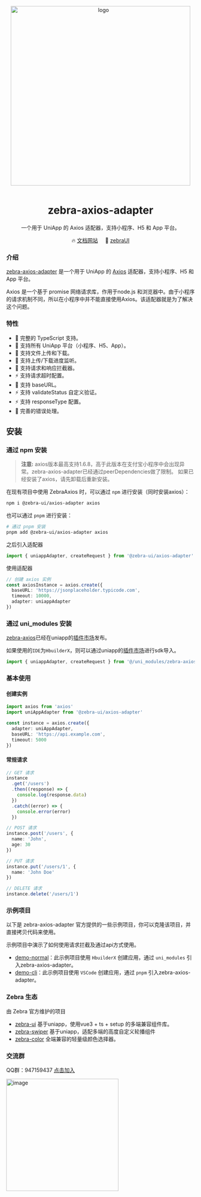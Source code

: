 <p align="center">
	<img alt="logo" src="https://assets-1256020106.file.myqcloud.com/zebra-axios/axios-to-uniapp.svg" width="480" style="margin-bottom: 10px;">
</p>
<h1 align="center">zebra-axios-adapter</h1>

<p align="center">一个用于 UniApp 的 Axios 适配器，支持小程序、H5 和 App 平台。</p>

<p align="center">
	🔥 <a href="https://axios.zebraui.com/">文档网站</a>
	&nbsp;
	&nbsp;
	🚀 <a href="https://zebraui.com/" target="_blank">zebraUI</a>
</p>

### 介绍

[zebra-axios-adapter](https://axios.zebraui.com/) 是一个用于 UniApp 的 [Axios](https://axios-http.com/) 适配器，支持小程序、H5 和 App 平台。

Axios 是一个基于 promise 网络请求库，作用于node.js 和浏览器中。由于小程序的请求机制不同，所以在小程序中并不能直接使用Axios。该适配器就是为了解决这个问题。

### 特性

- 💪 完整的 TypeScript 支持。
- 🔨 支持所有 UniApp 平台（小程序、H5、App）。
- 🎨 支持文件上传和下载。
- 🚀 支持上传/下载进度监听。
- 🍭 支持请求和响应拦截器。
- ⚡️ 支持请求超时配置。
- 🍭 支持 baseURL。
- ⚡️ 支持 validateStatus 自定义验证。
- ⚡️ 支持 responseType 配置。
- 📖 完善的错误处理。

## 安装

### 通过 npm 安装

> **注意:** axios版本最高支持1.6.8，高于此版本在支付宝小程序中会出现异常。zebra-axios-adapter已经通过peerDependencies做了限制。
> 如果已经安装了axios，请先卸载后重新安装。

在现有项目中使用 ZebraAxios 时，可以通过 `npm` 进行安装（同时安装axios）：

```bash
npm i @zebra-ui/axios-adapter axios
```

也可以通过 `pnpm` 进行安装：

```bash
# 通过 pnpm 安装
pnpm add @zebra-ui/axios-adapter axios
```

之后引入适配器

```ts
import { uniappAdapter, createRequest } from '@zebra-ui/axios-adapter'
```

使用适配器

```ts
// 创建 axios 实例
const axiosInstance = axios.create({
  baseURL: 'https://jsonplaceholder.typicode.com',
  timeout: 10000,
  adapter: uniappAdapter
})
```

### 通过 uni_modules 安装

[zebra-axios](https://ext.dcloud.net.cn/search?q=zebra-axios-adapter)已经在uniapp的[插件市场](https://ext.dcloud.net.cn/search?q=zebra-axios-adapter)发布。

如果使用的`IDE`为`HbuilderX`，则可以通过uniapp的[插件市场](https://ext.dcloud.net.cn/search?q=zebra-axios-adapter)进行sdk导入。

```ts
import { uniappAdapter, createRequest } from '@/uni_modules/zebra-axios-adapter'
```

### 基本使用

#### 创建实例

```typescript
import axios from 'axios'
import uniAppAdapter from '@zebra-ui/axios-adapter'

const instance = axios.create({
  adapter: uniAppAdapter,
  baseURL: 'https://api.example.com',
  timeout: 5000
})
```

#### 常规请求

```typescript
// GET 请求
instance
  .get('/users')
  .then((response) => {
    console.log(response.data)
  })
  .catch((error) => {
    console.error(error)
  })

// POST 请求
instance.post('/users', {
  name: 'John',
  age: 30
})

// PUT 请求
instance.put('/users/1', {
  name: 'John Doe'
})

// DELETE 请求
instance.delete('/users/1')
```

### 示例项目

以下是 zebra-axios-adapter 官方提供的一些示例项目，你可以克隆该项目，并直接拷贝代码来使用。

示例项目中演示了如何使用请求拦截及通过api方式使用。

- [demo-normal](https://github.com/zebra-ui/zebra-axios-adapter/tree/master/example/v3-normal)：此示例项目使用 `HbuilderX` 创建应用，通过 `uni_modules` 引入zebra-axios-adapter。
- [demo-cli](https://github.com/zebra-ui/zebra-axios-adapter/tree/master/example/v3-cli)：此示例项目使用 `VSCode` 创建应用，通过 `pnpm` 引入zebra-axios-adapter。

### Zebra 生态

由 Zebra 官方维护的项目

- [zebra-ui](https://zebraui.com/) 基于uniapp，使用vue3 + ts + setup 的多端兼容组件库。
- [zebra-swiper](https://swiper.zebraui.com/) 基于uniapp，适配多端的高度自定义轮播组件
- [zebra-color](https://color.zebraui.com/) 全端兼容的轻量级颜色选择器。

### 交流群

QQ群：947159437 [点击加入](http://qm.qq.com/cgi-bin/qm/qr?_wv=1027&k=j0ofK9kA3Um4GXM3mdu0SNFUCOPTapGK&authKey=C%2Fr2jznrkjfCNen37FXpfR30fXpz2piJVCHkDTLHepAoq5OtZxtKXHJc%2BCZ77qFF&noverify=0&group_code=947159437)

<img alt="image" src="https://assets-1256020106.file.myqcloud.com/zebra-ui/source/zebra-qq-code.jpg" width="300px" style="width:300px" />
